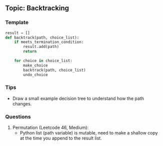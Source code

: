 ## Topic: Backtracking

### Template
```python
result = []
def backtrack(path, choice_list):
    if meets_termination_condition:
        result.add(path)
        return
    
    for choice in choice_list:
        make_choice
        backtrack(path, choice_list)
        undo_choice
```

### Tips
- Draw a small example decision tree to understand how the path changes.

### Questions
1. Permutation (Leetcode 46, Medium):
	- Python list (path variable) is mutable, need to make a shallow copy at the time you append to the result list.
